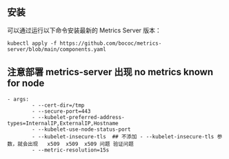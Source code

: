 ## 安装
可以通过运行以下命令安装最新的 Metrics Server 版本：
```shell
kubectl apply -f https://github.com/bococ/metrics-server/blob/main/components.yaml
```
## 注意部署 metrics-server 出现 no metrics known for node
```shell
- args:
        - --cert-dir=/tmp
        - --secure-port=443
        - --kubelet-preferred-address-types=InternalIP,ExternalIP,Hostname
        - --kubelet-use-node-status-port
        - --kubelet-insecure-tls  ## 不添加 - --kubelet-insecure-tls 参数，就会出现   x509  x509  x509 问题 验证问题
        - --metric-resolution=15s
```
